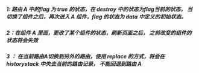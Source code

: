 ##### 1: 路由 A 中的flag 为 true 的状态，在 destroy 中的状态为flag当前的状态， 当切换了组件之后，再次进入 A 组件，flag 的状态为 data 中定义的初始状态。

##### 2：在组件 A 里面，更改了某个组件的状态，刷新页面之后， 之前改变的组件的状态将会失效

##### 3 ： 在当前路由A切换到另外的路由，使用 replace 的方式，将会在 historystack 中失去当前的路由记录， 不能回退到路由 A




